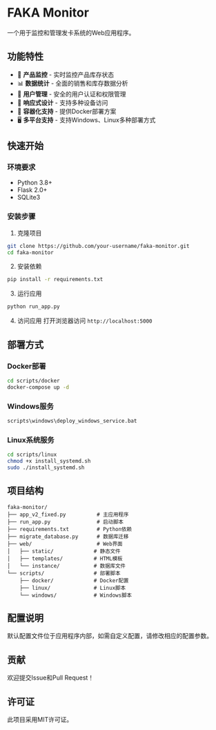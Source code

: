 # FAKA Monitor

一个用于监控和管理发卡系统的Web应用程序。

## 功能特性

- 🚀 **产品监控** - 实时监控产品库存状态
- 📊 **数据统计** - 全面的销售和库存数据分析
- 🔐 **用户管理** - 安全的用户认证和权限管理
- 📱 **响应式设计** - 支持多种设备访问
- 🐳 **容器化支持** - 提供Docker部署方案
- 🖥️ **多平台支持** - 支持Windows、Linux多种部署方式

## 快速开始

### 环境要求

- Python 3.8+
- Flask 2.0+
- SQLite3

### 安装步骤

1. 克隆项目
```bash
git clone https://github.com/your-username/faka-monitor.git
cd faka-monitor
```

2. 安装依赖
```bash
pip install -r requirements.txt
```

3. 运行应用
```bash
python run_app.py
```

4. 访问应用
打开浏览器访问 `http://localhost:5000`

## 部署方式

### Docker部署
```bash
cd scripts/docker
docker-compose up -d
```

### Windows服务
```bash
scripts\windows\deploy_windows_service.bat
```

### Linux系统服务
```bash
cd scripts/linux
chmod +x install_systemd.sh
sudo ./install_systemd.sh
```

## 项目结构

```
faka-monitor/
├── app_v2_fixed.py          # 主应用程序
├── run_app.py               # 启动脚本
├── requirements.txt         # Python依赖
├── migrate_database.py      # 数据库迁移
├── web/                     # Web界面
│   ├── static/             # 静态文件
│   ├── templates/          # HTML模板
│   └── instance/           # 数据库文件
└── scripts/                # 部署脚本
    ├── docker/             # Docker配置
    ├── linux/              # Linux脚本
    └── windows/            # Windows脚本
```

## 配置说明

默认配置文件位于应用程序内部，如需自定义配置，请修改相应的配置参数。

## 贡献

欢迎提交Issue和Pull Request！

## 许可证

此项目采用MIT许可证。